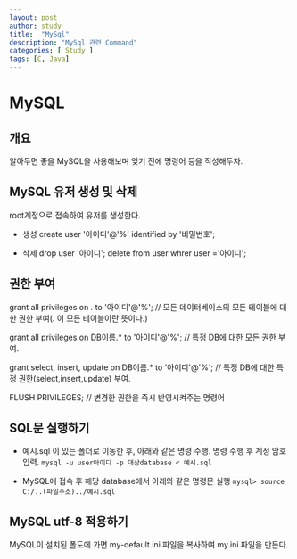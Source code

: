 ```yaml
---
layout: post
author: study
title:  "MySql"
description: "MySql 관련 Command"
categories: [ Study ]
tags: [C, Java]
---
```


# MySQL

## 개요
 알아두면 좋을 MySQL을 사용해보며 잊기 전에 명령어 등을 작성해두자.

## MySQL 유저 생성 및 삭제
 root계정으로 접속하여 유저를 생성한다.

  - 생성
   create user '아이디'@'%' identified by '비밀번호';
  
  - 삭제
   drop user '아이디';
   delete from user whrer user ='아이디';

## 권한 부여
 grant all privileges on *.* to '아이디'@'%'; // 모든 데이터베이스의 모든 테이블에 대한 권한 부여(*.* 이 모든 테이블이란 뜻이다.) 

  grant all privileges on DB이름.* to '아이디'@'%'; //  특정 DB에 대한 모든 권한 부여.

  grant select, insert, update on DB이름.* to '아이디'@'%'; // 특정 DB에 대한 특정 권한(select,insert,update) 부여.

  FLUSH PRIVILEGES; // 변경한 권한을 즉시 반영시켜주는 명령어 


## SQL문 실행하기
  - 예시.sql 이 있는 폴더로 이동한 후, 아래와 같은 명령 수행. 
    명령 수행 후 계정 암호 입력.
   `mysql -u user아이디 -p 대상database < 예시.sql`
  
  - MySQL에 접속 후 해당 database에서 아래와 같은 명령문 실행
   `mysql> source C:/..(파일주소)../예시.sql`

## MySQL utf-8 적용하기

 MySQL이 설치된 폴도에 가면 my-default.ini 파일을 복사하여 my.ini 파일을 만든다.